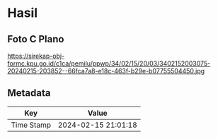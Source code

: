 # Hasil

## Foto C Plano

https://sirekap-obj-formc.kpu.go.id/c1ca/pemilu/ppwp/34/02/15/20/03/3402152003075-20240215-203852--66fca7a8-e18c-463f-b29e-b07755504450.jpg


## Metadata

| Key        | Value               |
| ---------- | ------------------- |
| Time Stamp | 2024-02-15 21:01:18 |



